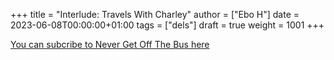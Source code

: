 +++
title = "Interlude: Travels With Charley"
author = ["Ebo H"]
date = 2023-06-08T00:00:00+01:00
tags = ["dels"]
draft = true
weight = 1001
+++

[You can subcribe to Never Get Off The Bus here](https://never-get-off-the-bus.ghost.io/#/portal/)
